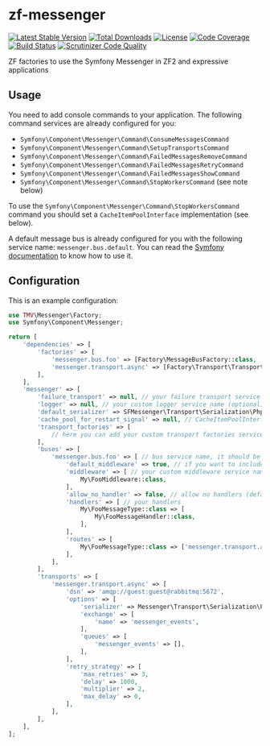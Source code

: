 # zf-messenger

[![Latest Stable Version](https://poser.pugx.org/thomasvargiu/zf-messenger/v/stable)](https://packagist.org/packages/thomasvargiu/zf-messenger)
[![Total Downloads](https://poser.pugx.org/thomasvargiu/zf-messenger/downloads)](https://packagist.org/packages/thomasvargiu/zf-messenger)
[![License](https://poser.pugx.org/thomasvargiu/zf-messenger/license)](https://packagist.org/packages/thomasvargiu/zf-messenger)
[![Code Coverage](https://scrutinizer-ci.com/g/thomasvargiu/zf-messenger/badges/coverage.png?b=master)](https://scrutinizer-ci.com/g/thomasvargiu/zf-messenger/?branch=master)
[![Build Status](https://scrutinizer-ci.com/g/thomasvargiu/zf-messenger/badges/build.png?b=master)](https://scrutinizer-ci.com/g/thomasvargiu/zf-messenger/build-status/master)
[![Scrutinizer Code Quality](https://scrutinizer-ci.com/g/thomasvargiu/zf-messenger/badges/quality-score.png?b=master)](https://scrutinizer-ci.com/g/thomasvargiu/zf-messenger/?branch=master)

ZF factories to use the Symfony Messenger in ZF2 and expressive applications

## Usage

You need to add console commands to your application. The following command services are already configured for you:

- `Symfony\Component\Messenger\Command\ConsumeMessagesCommand`
- `Symfony\Component\Messenger\Command\SetupTransportsCommand`
- `Symfony\Component\Messenger\Command\FailedMessagesRemoveCommand`
- `Symfony\Component\Messenger\Command\FailedMessagesRetryCommand`
- `Symfony\Component\Messenger\Command\FailedMessagesShowCommand`
- `Symfony\Component\Messenger\Command\StopWorkersCommand` (see note below)

To use the `Symfony\Component\Messenger\Command\StopWorkersCommand` command you should set a `CacheItemPoolInterface`
implementation (see below).

A default message bus is already configured for you with the following service name: `messenger.bus.default`.
You can read the [Symfony documentation](https://symfony.com/doc/current/components/messenger.html) to know
how to use it.

## Configuration

This is an example configuration:

```php
use TMV\Messenger\Factory;
use Symfony\Component\Messenger;

return [
    'dependencies' => [
        'factories' => [
            'messenger.bus.foo' => [Factory\MessageBusFactory::class, 'messenger.bus.foo'], // the name must be the same as the bus configuration key
            'messenger.transport.async' => [Factory\Transport\TransportFactory::class, 'messenger.transport.async'], // the name must be the same as the transport configuration key
        ],
    ],
    'messenger' => [
        'failure_transport' => null, // your failure transport service name (optional)
        'logger' => null, // your custom logger service name (optional)
        'default_serializer' => SFMessenger\Transport\Serialization\PhpSerializer::class, // default messenger serializer, it should be a service name
        'cache_pool_for_restart_signal' => null, // CacheItemPoolInterface service name implementation if you want to use stop workers command
        'transport_factories' => [
            // here you can add your custom transport factories services
        ],
        'buses' => [
            'messenger.bus.foo' => [ // bus service name, it should be registered as a service with the same name
                'default_middleware' => true, // if you want to include default middleware (default: true)
                'middleware' => [ // your custom middleware service names
                    My\FooMiddleware::class,
                ],
                'allow_no_handler' => false, // allow no handlers (default: false)
                'handlers' => [ // your handlers
                    My\FooMessageType::class => [
                        My\FooMessageHandler::class,
                    ],
                ],
                'routes' => [
                    My\FooMessageType::class => ['messenger.transport.async'], // route message types to this transport
                ],
            ],
        ],
        'transports' => [
            'messenger.transport.async' => [
                'dsn' => 'amqp://guest:guest@rabbitmq:5672',
                'options' => [
                    'serializer' => Messenger\Transport\Serialization\PhpSerializer::class, // custom serializer service
                    'exchange' => [
                        'name' => 'messenger_events',
                    ],
                    'queues' => [
                        'messenger_events' => [],
                    ],
                ],
                'retry_strategy' => [
                    'max_retries' => 3,
                    'delay' => 1000,
                    'multiplier' => 2,
                    'max_delay' => 0,
                ],
            ],
        ],
    ],
];
```
